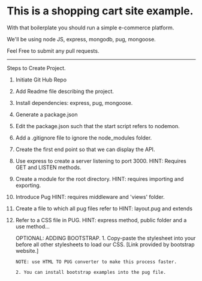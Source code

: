 # This is a shopping cart site example.

With that boilerplate you should run a simple e-commerce platform.

We'll be using node JS, express, mongodb, pug, mongoose.

Feel Free to submit any pull requests.

------------------------------------------------

Steps to Create Project.

1. Initiate Git Hub Repo
2. Add Readme file describing the project.
3. Install dependencies: express, pug, mongoose.
4. Generate a package.json
5. Edit the package.json such that the start script refers to nodemon.
6. Add a .gitignore file to ignore the node_modules folder.
7. Create the first end point so that we can display the API.
8. Use express to create a server listening to port 3000.
    HINT: Requires GET and LISTEN methods.
9. Create a module for the root directory.
    HINT: requires importing and exporting.
10. Introduce Pug 
    HINT: requires middleware and 'views' folder.
11. Create a file to which all pug files refer to
    HINT: layout.pug and extends
12. Refer to a CSS file in PUG.
    HINT: express method, public folder and a use method...

    OPTIONAL: ADDING BOOTSTRAP.
        1. Copy-paste the stylesheet <link> into your <head> before all other stylesheets to load our CSS. [Link provided by bootstrap website.]
        
        NOTE: use HTML TO PUG converter to make this process faster.

        2. You can install bootstrap examples into the pug file.





